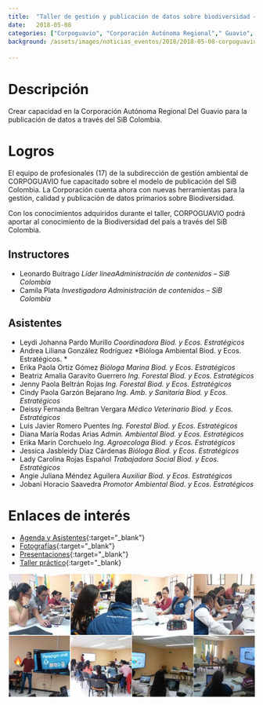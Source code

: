 ```yaml
---
title:  "Taller de gestión y publicación de datos sobre biodiversidad – CORPOGUAVIO"
date:   2018-05-08
categories: ["Corpoguavio", "Corporación Autónoma Regional"," Guavio", "2018","Talleres","Publicación"]
background: /assets/images/noticias_eventos/2018/2018-05-08-corpoguavio-blog-SiB-01.jpg

---
```


# Descripción  
Crear capacidad en la Corporación Autónoma Regional Del Guavio para la publicación de datos a través del SiB Colombia.

# Logros  
El equipo de profesionales (17) de la subdirección de gestión ambiental de CORPOGUAVIO fue capacitado sobre el modelo de publicación del SiB Colombia. La Corporación cuenta ahora con nuevas herramientas para la gestión, calidad y publicación de datos primarios sobre Biodiversidad.  

Con los conocimientos adquiridos durante el taller, CORPOGUAVIO podrá aportar al conocimiento de la Biodiversidad del país a través del SiB Colombia.  

## Instructores

- Leonardo Buitrago
*Líder líneaAdministración de contenidos – SiB Colombia*
- Camila Plata
*Investigadora Administración de contenidos – SiB Colombia*

## Asistentes

- Leydi Johanna Pardo Murillo
*Coordinadora Biod. y Ecos. Estratégicos*
- Andrea Liliana González Rodríguez
*Bióloga Ambiental Biod. y Ecos. Estratégicos. *
- Erika Paola Ortiz Gómez
*Bióloga Marina Biod. y Ecos. Estratégicos*
- Beatriz Amalia Garavito Guerrero
*Ing. Forestal Biod. y Ecos. Estratégicos*
- Jenny Paola Beltrán Rojas
*Ing. Forestal Biod. y Ecos. Estratégicos*
- Cindy Paola Garzón Bejarano
*Ing. Amb. y Sanitaria Biod. y Ecos. Estratégicos*
- Deissy Fernanda Beltran Vergara
*Médico Veterinario Biod. y Ecos. Estratégicos*
- Luis Javier Romero Puentes
*Ing. Forestal Biod. y Ecos. Estratégicos*
- Diana María Rodas Arias
*Admin. Ambiental Biod. y Ecos. Estratégicos*
- Erika Marín Corchuelo
*Ing. Agroecologa Biod. y Ecos. Estratégicos*
- Jessica Jasbleidy Díaz Cárdenas
*Bióloga Biod. y Ecos. Estratégicos*
- Lady Carolina Rojas Español
*Trabajadora Social Biod. y Ecos. Estratégicos*
- Angie Juliana Méndez Aguilera
*Auxiliar Biod. y Ecos. Estratégicos*
- Jobani Horacio Saavedra
*Promotor Ambiental Biod. y Ecos. Estratégicos*

# Enlaces de interés

- [Agenda y Asistentes](https://drive.google.com/open?id=11T5DwZR1JYiTFP-aJAJxo94nisGgMJhM){:target="_blank"}
- [Fotografías](https://drive.google.com/open?id=1Gy4xz9FHxzqq2NwllkfFULwNS4rSE7yv){:target="_blank"}
- [Presentaciones](https://drive.google.com/open?id=18YOjWKeYheSrphoC7ux3S76PEwhaEHAs){:target="_blank"}
- [Taller práctico](https://drive.google.com/open?id=1OS1INq02-o74q6a3ffXZYwEQhwDYGlDV){:target="_blank}

<img src="/assets/images/noticias_eventos/2018/2018-05-08-corpoguavio-blog-SiB-02.png" width=770>
